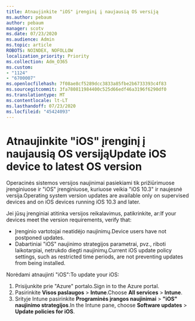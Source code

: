 ```yaml
---
title: Atnaujinkite "iOS" įrenginį į naujausią OS versiją
ms.author: pebaum
author: pebaum
manager: scotv
ms.date: 07/23/2020
ms.audience: Admin
ms.topic: article
ROBOTS: NOINDEX, NOFOLLOW
localization_priority: Priority
ms.collection: Adm_O365
ms.custom:
- "1124"
- "6700007"
ms.openlocfilehash: 7f08ae8cf5289dcc3833a85fbe2b6733393c4f83
ms.sourcegitcommit: 3fa780811984400c525d66edf46a3196f6290df0
ms.translationtype: MT
ms.contentlocale: lt-LT
ms.lasthandoff: 07/23/2020
ms.locfileid: "45424093"
---
```

# <a name="update-ios-device-to-latest-os-version"></a><span data-ttu-id="83bf0-102">Atnaujinkite "iOS" įrenginį į naujausią OS versiją</span><span class="sxs-lookup"><span data-stu-id="83bf0-102">Update iOS device to latest OS version</span></span>

<span data-ttu-id="83bf0-103">Operacinės sistemos versijos naujinimai pasiekiami tik prižiūrimuose įrenginiuose ir "iOS" įrenginiuose, kuriuose veikia "iOS 10.3" ir naujesnė versija.</span><span class="sxs-lookup"><span data-stu-id="83bf0-103">Operating system version updates are available only on supervised devices and on iOS devices running iOS 10.3 and later.</span></span>

<span data-ttu-id="83bf0-104">Jei jūsų įrenginiai atitinka versijos reikalavimus, patikrinkite, ar:</span><span class="sxs-lookup"><span data-stu-id="83bf0-104">If your devices meet the version requirements, verify that:</span></span>  
- <span data-ttu-id="83bf0-105">Įrenginio vartotojai neatidėjo naujinimų.</span><span class="sxs-lookup"><span data-stu-id="83bf0-105">Device users have not postponed updates.</span></span>  
- <span data-ttu-id="83bf0-106">Dabartiniai "iOS" naujinimo strategijos parametrai, pvz., riboti laikotarpiai, netrukdo diegti naujinimų.</span><span class="sxs-lookup"><span data-stu-id="83bf0-106">Current iOS update policy settings, such as restricted time periods, are not preventing updates from being installed.</span></span>

<span data-ttu-id="83bf0-107">Norėdami atnaujinti "iOS":</span><span class="sxs-lookup"><span data-stu-id="83bf0-107">To update your iOS:</span></span>

1. <span data-ttu-id="83bf0-108">Prisijunkite prie "Azure" portalo.</span><span class="sxs-lookup"><span data-stu-id="83bf0-108">Sign in to the Azure portal.</span></span>
2. <span data-ttu-id="83bf0-109">Pasirinkite **Visos paslaugos**  >  **Intune**.</span><span class="sxs-lookup"><span data-stu-id="83bf0-109">Choose **All services** > **Intune**.</span></span>
3. <span data-ttu-id="83bf0-110">Srityje Intune pasirinkite **Programinės įrangos naujinimai**  >  **"iOS" naujinimo strategijos**.</span><span class="sxs-lookup"><span data-stu-id="83bf0-110">In the Intune pane, choose **Software updates** > **Update policies for iOS**.</span></span>